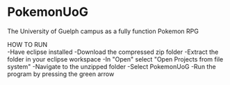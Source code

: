 # PokemonUoG
The University of Guelph campus as a fully function Pokemon RPG

HOW TO RUN
</br>-Have eclipse installed
-Download the compressed zip folder
-Extract the folder in your eclipse workspace
-In "Open" select "Open Projects from file system"
-Navigate to the unzipped folder
-Select PokemonUoG
-Run the program by pressing the green arrow
